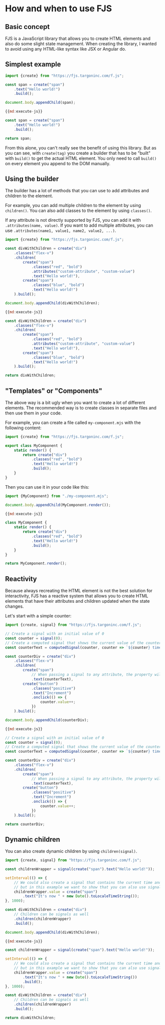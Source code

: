 # How and when to use FJS

## Basic concept

FJS is a JavaScript library that allows you to create HTML elements and also do some slight state management.
When creating the library, I wanted to avoid using any HTML-like syntax like JSX or Angular do.

## Simplest example

```js
import {create} from "https://fjs.targoninc.com/f.js";

const span = create("span")
    .text("Hello world!")
    .build();

document.body.appendChild(span);
```

```js
{{md:execute-js}}

const span = create("span")
    .text("Hello world!")
    .build();

return span;
```

From this alone, you can't really see the benefit of using this library. But as you can see,
with `create(tag)` you create a builder that has to be "built" with `build()` to get the actual HTML element.
You only need to call `build()` on every element you append to the DOM manually.

## Using the builder

The builder has a lot of methods that you can use to add attributes and children to the element.

For example, you can add multiple children to the element by using `children()`.
You can also add classes to the element by using `classes()`.

If any attribute is not directly supported by FJS, you can add it with `.attributes(name, value)`.
If you want to add multiple attributes, you can use `.attributes(name1, value1, name2, value2, ...)`.

```js
import {create} from "https://fjs.targoninc.com/f.js";

const divWithChildren = create("div")
    .classes("flex-v")
    .children(
        create("span")
            .classes("red", "bold")
            .attributes("custom-attribute", "custom-value")
            .text("Hello world!"),
        create("span")
            .classes("blue", "bold")
            .text("Hello world!")
    ).build();

document.body.appendChild(divWithChildren);
```

```js
{{md:execute-js}}

const divWithChildren = create("div")
    .classes("flex-v")
    .children(
        create("span")
            .classes("red", "bold")
            .attributes("custom-attribute", "custom-value")
            .text("Hello world!"),
        create("span")
            .classes("blue", "bold")
            .text("Hello world!")
    ).build();

return divWithChildren;
```

## "Templates" or "Components"

The above way is a bit ugly when you want to create a lot of different elements.
The recommended way is to create classes in separate files and then use them in your code.

For example, you can create a file called `my-component.mjs` with the following content:

```js
import {create} from "https://fjs.targoninc.com/f.js";

export class MyComponent {
    static render() {
        return create("div")
            .classes("red", "bold")
            .text("Hello world!")
            .build();
    }
}
```

Then you can use it in your code like this:

```js
import {MyComponent} from "./my-component.mjs";

document.body.appendChild(MyComponent.render());
```

```js
{{md:execute-js}}

class MyComponent {
    static render() {
        return create("div")
            .classes("red", "bold")
            .text("Hello world!")
            .build();
    }
}

return MyComponent.render();
```

## Reactivity

Because always recreating the HTML element is not the best solution for interactivity,
FJS has a reactive system that allows you to create HTML elements that have their attributes and children updated when the state changes.

Let's start with a simple counter:

```js
import {create, signal} from "https://fjs.targoninc.com/f.js";

// Create a signal with an initial value of 0
const counter = signal(0);
// Create a computed signal that shows the current value of the counter and some text
const counterText = computedSignal(counter, counter => `${counter} times clicked`);

const counterDiv = create("div")
    .classes("flex-v")
    .children(
        create("span")
            // When passing a signal to any attribute, the property will be updated when the signal changes
            .text(counterText),
        create("button")
            .classes("positive")
            .text("Increment")
            .onclick(() => {
                counter.value++;
            })
    ).build();

document.body.appendChild(counterDiv);
```

```js
{{md:execute-js}}

// Create a signal with an initial value of 0
const counter = signal(0);
// Create a computed signal that shows the current value of the counter and some text
const counterText = computedSignal(counter, counter => `${counter} times clicked`);

const counterDiv = create("div")
    .classes("flex-v")
    .children(
        create("span")
            // When passing a signal to any attribute, the property will be updated when the signal changes
            .text(counterText),
        create("button")
            .classes("positive")
            .text("Increment")
            .onclick(() => {
                counter.value++;
            })
    ).build();

return counterDiv;
```

## Dynamic children

You can also create dynamic children by using `children(signal)`.

```js
import {create, signal} from "https://fjs.targoninc.com/f.js";

const childrenWrapper = signal(create("span").text("Hello world!"));

setInterval(() => {
    // We could also create a signal that contains the current time and then use that in the children,
    // but in this example we want to show that you can also use signals to entirely change the children.
    childrenWrapper.value = create("span")
        .text("It's now " + new Date().toLocaleTimeString());
}, 1000);

const divWithChildren = create("div")
    // Children can be signals as well
    .children(childrenWrapper)
    .build();

document.body.appendChild(divWithChildren);
```

```js
{{md:execute-js}}

const childrenWrapper = signal(create("span").text("Hello world!"));

setInterval(() => {
    // We could also create a signal that contains the current time and then use that in the children,
    // but in this example we want to show that you can also use signals to entirely change the children.
    childrenWrapper.value = create("span")
        .text("It's now " + new Date().toLocaleTimeString())
        .build();
}, 1000);

const divWithChildren = create("div")
    // Children can be signals as well
    .children(childrenWrapper)
    .build();

return divWithChildren;
```
